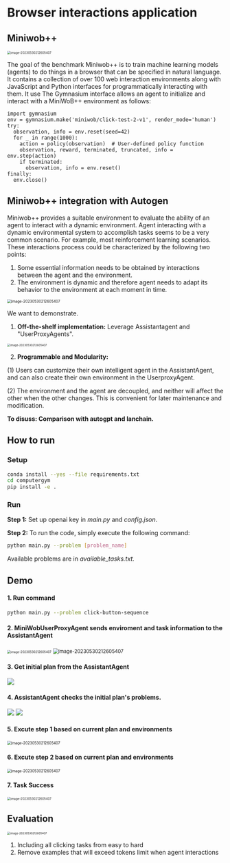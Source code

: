 # Browser interactions application

## Miniwob++

<img src="artifacts/showcase.gif" alt="image-20230530212605407" style="zoom: 50%;" />

The goal of the benchmark Miniwob++ is to train machine learning models (agents) to do things in a browser that can be specified in natural language. It contains a collection of over 100 web interaction environments along with JavaScript and Python interfaces for programmatically interacting with them. It use The Gymnasium interface allows an agent to initialize and interact with a MiniWoB++ environment as follows:
```
import gymnasium
env = gymnasium.make('miniwob/click-test-2-v1', render_mode='human')
try:
  observation, info = env.reset(seed=42)
  for _ in range(1000):
    action = policy(observation)  # User-defined policy function
    observation, reward, terminated, truncated, info = env.step(action)
    if terminated:
      observation, info = env.reset()
finally:
  env.close()
```

## Miniwob++ integration with Autogen
Miniwob++ provides a suitable environment to evaluate the ability of an agent to interact with a dynamic environment. Agent interacting with a dynamic environmental system to accomplish tasks seems to be a very common scenario. For example, most reinforcement learning scenarios. These interactions process could be characterized by the following two points:
1. Some essential information needs to be obtained by interactions between the agent and the environment.
2. The environment is dynamic and therefore agent needs to adapt its behavior to the environment at each moment in time.  

<img src="artifacts/rl.png" alt="image-20230530212605407" style="zoom: 60%;" />


We want to demonstrate.

1. **Off-the-shelf implementation:** Leverage Assistantagent and "UserProxyAgents".

<img src="artifacts/imp.png" alt="image-20230530212605407" style="zoom: 45%;" />

2. **Programmable and Modularity:**

(1) Users can customize their own intelligent agent in the AssistantAgent, and can also create their own environment in the UserproxyAgent. 

(2) The environment and the agent are decoupled, and neither will affect the other when the other changes. This is convenient for later maintenance and modification.

**To disuss: Comparison with autogpt and lanchain.**

## How to run


### Setup

```sh
conda install --yes --file requirements.txt 
cd computergym
pip install -e .
```


### Run
**Step 1:** Set up openai key in *main.py* and *config.json*.  


**Step 2:**
To run the code, simply execute the following command:
```sh
python main.py --problem [problem_name]
```
Available problems are in *available_tasks.txt.*


## Demo

#### 1. Run command 

```sh
python main.py --problem click-button-sequence
```


#### 2. MiniWobUserProxyAgent sends enviroment and task information to the AssistantAgent

<img src="artifacts/initial_env.png" alt="image-20230530212605407" style="zoom: 50%;" />

<img src="artifacts/initial_information.png" alt="image-20230530212605407" style="zoom: 80%;" />

#### 3. Get initial plan from the AssistantAgent
![](artifacts/initial_plan.png)

#### 4. AssistantAgent checks the initial plan's problems.
![](artifacts/self_cri.png)
![](artifacts/self_cri2.png)

#### 5. Excute step 1 based on current plan and environments
<img src="artifacts/step1.png" alt="image-20230530212605407" style="zoom: 60%;" />

#### 6. Excute step 2 based on current plan and environments
<img src="artifacts/step2.png" alt="image-20230530212605407" style="zoom: 60%;" />

#### 7. Task Success

<img src="artifacts/success.png" alt="image-20230530212605407" style="zoom: 50%;" />

## Evaluation
<img src="artifacts/result.png" alt="image-20230530212605407" style="zoom: 45%;" />


1. Including all clicking tasks from easy to hard
2. Remove examples that will exceed tokens limit when agent interactions 

